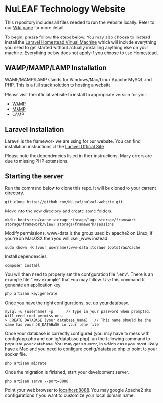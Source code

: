 # NuLEAF Technology Website
This repository includes all files needed to run the website locally. Refer to our [Wiki page](https://github.com/NuLeaf/nuleaf-website/wiki) for more detail.

To begin, please follow the steps below. You may also choose to instead install the [Laravel Homestead Virtual Machine](https://laravel.com/docs/5.2/homestead) which will include everything you need to get started without actually installing anything else on your machine. Everything below does not apply if you choose to use Homestead.


## WAMP/MAMP/LAMP Installation
WAMP/MAMP/LAMP stands for Windows/Mac/Linux Apache MySQL and PHP. This is a full stack solution to hosting a website.

Please visit the official website to install to appropriate version for your 
- [WAMP](http://www.wampserver.com/en/)
- [MAMP](https://www.mamp.info/en/)
- [LAMP](https://help.ubuntu.com/community/ApacheMySQLPHP)


## Laravel Installation
Laravel is the framework we are using for our website. You can find installation instructions at the [Laravel Official Site](https://laravel.com/docs/5.2/installation)

Please note the dependencies listed in their instructions. Many errors are due to missing PHP extensions.


## Starting the server
Run the command below to clone this repo. It will be cloned to your current directory.
```
git clone https://github.com/NuLeaf/nuleaf-website.git
```

Move into the new directory and create some folders.
```
mkdir bootstrap/cache storage storage/logs storage/framework storage/framework/views storage/framework/sessions
```

Modify permissions. www-data is the group used by apache2 on Linux, if you're on MacOSX then you will use _www instead.
```
sudo chown -R (your_username):www-data storage bootstrap/cache
```

Install dependencies
```
composer install
```

You will then need to properly set the configuration file ".env". There is an example file ".env.example" that you may follow. Use this command to generate an application key.
```
php artisan key:generate
```

Once you have the right configurations, set up your database.
```
mysql -u (username) -p      // Type in your password when prompted. Will need root permissions.
> CREATE DATABASE (your_database_name)   // This name should be the same has your DB_DATABASE in your .env file
```

Once your database is correctly configured (you may have to mess with config/app.php and config/database.php) run the following command to populate your database. You may get an error, in which case you most likely have a Mac and you need to configure config/database.php to point to your socket file.
```
php artisan migrate
```

Once the migration is finished, start your development server.
```
php artisan serve --port=8888
```

Point your web browser to [localhost:8888](localhost:8888). You may google Apache2 site configurations if you want to customize your local domain name.
